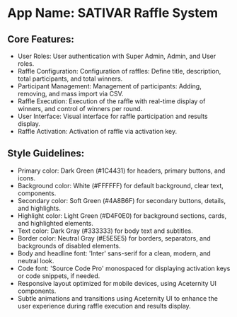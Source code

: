 # **App Name**: SATIVAR Raffle System

## Core Features:

- User Roles: User authentication with Super Admin, Admin, and User roles.
- Raffle Configuration: Configuration of raffles: Define title, description, total participants, and total winners.
- Participant Management: Management of participants: Adding, removing, and mass import via CSV.
- Raffle Execution: Execution of the raffle with real-time display of winners, and control of winners per round.
- User Interface: Visual interface for raffle participation and results display.
- Raffle Activation: Activation of raffle via activation key.

## Style Guidelines:

- Primary color: Dark Green (#1C4431) for headers, primary buttons, and icons.
- Background color: White (#FFFFFF) for default background, clear text, components.
- Secondary color: Soft Green (#4A8B6F) for secondary buttons, details, and highlights.
- Highlight color: Light Green (#D4F0E0) for background sections, cards, and highlighted elements.
- Text color: Dark Gray (#333333) for body text and subtitles.
- Border color: Neutral Gray (#E5E5E5) for borders, separators, and backgrounds of disabled elements.
- Body and headline font: 'Inter' sans-serif for a clean, modern, and neutral look.
- Code font: 'Source Code Pro' monospaced for displaying activation keys or code snippets, if needed.
- Responsive layout optimized for mobile devices, using Aceternity UI components.
- Subtle animations and transitions using Aceternity UI to enhance the user experience during raffle execution and results display.